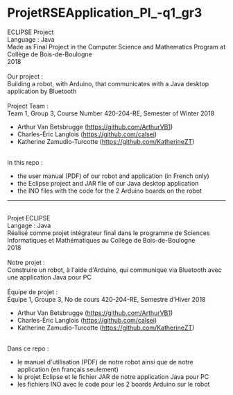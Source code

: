 # ProjetRSEApplication_PI_-q1_gr3

ECLIPSE Project\
Language : Java\
Made as Final Project in the Computer Science and Mathematics Program at Collège de Bois-de-Boulogne\
2018\
\
Our project :\
Building a robot, with Arduino, that communicates with a Java desktop application by Bluetooth\
\
Project Team :\
Team 1, Group 3, Course Number 420-204-RE, Semester of Winter 2018
- Arthur Van Betsbrugge (https://github.com/ArthurVB1)
- Charles-Éric Langlois (https://github.com/calsei)
- Katherine Zamudio-Turcotte (https://github.com/KatherineZT)

\
In this repo :
- the user manual (PDF) of our robot and application (in French only)
- the Eclipse project and JAR file of our Java desktop application
- the INO files with the code for the 2 Arduino boards on the robot

--------------------------------------------------------------------------------------------------------------
\
Projet ECLIPSE\
Langage : Java\
Réalisé comme projet intégrateur final dans le programme de Sciences Informatiques et Mathématiques au Collège de Bois-de-Boulogne\
2018\
\
Notre projet :\
Construire un robot, à l'aide d'Arduino, qui communique via Bluetooth avec une application Java pour PC\
\
Équipe de projet :\
Équipe 1, Groupe 3, No de cours 420-204-RE, Semestre d'Hiver 2018
- Arthur Van Betsbrugge (https://github.com/ArthurVB1)
- Charles-Éric Langlois (https://github.com/calsei)
- Katherine Zamudio-Turcotte (https://github.com/KatherineZT)

\
Dans ce repo :
- le manuel d'utilisation (PDF) de notre robot ainsi que de notre application (en français seulement)
- le projet Eclipse et le fichier JAR de notre application Java pour PC
- les fichiers INO avec le code pour les 2 boards Arduino sur le robot
